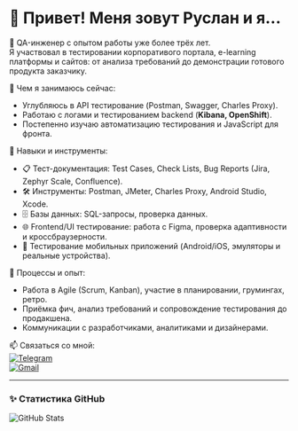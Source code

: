 # 👋 Привет! Меня зовут Руслан и я...

🧪 QA-инженер с опытом работы уже более трёх лет.  
Я участвовал в тестировании корпоративого портала, e-learning платформы и сайтов: от анализа требований до демонстрации готового продукта заказчику.  

🌱 Чем я занимаюсь сейчас:  
- Углубляюсь в API тестирование (Postman, Swagger, Charles Proxy).  
- Работаю с логами и тестированием backend (**Kibana, OpenShift**).  
- Постепенно изучаю автоматизацию тестирования и JavaScript для фронта.  

🔧 Навыки и инструменты:  
- 📋 Тест-документация: Test Cases, Check Lists, Bug Reports (Jira, Zephyr Scale, Confluence).  
- 🛠 Инструменты: Postman, JMeter, Charles Proxy, Android Studio, Xcode.  
- 🗄 Базы данных: SQL-запросы, проверка данных.  
- 🌐 Frontend/UI тестирование: работа с Figma, проверка адаптивности и кроссбраузерности.  
- 📲 Тестирование мобильных приложений (Android/iOS, эмуляторы и реальные устройства).  

🚀 Процессы и опыт:  
- Работа в Agile (Scrum, Kanban), участие в планировании, грумингах, ретро.  
- Приёмка фич, анализ требований и сопровождение тестирования до продакшена.  
- Коммуникации с разработчиками, аналитиками и дизайнерами.  

📫 Связаться со мной:  
[![Telegram](https://img.shields.io/badge/Telegram-2CA5E0?style=for-the-badge&logo=telegram&logoColor=white)](https://t.me/sugaknife)  
[![Gmail](https://img.shields.io/badge/Gmail-D14836?style=for-the-badge&logo=gmail&logoColor=white)](mailto:nightwalk837@gmail.com)

---

### ✨ Статистика GitHub
![GitHub Stats](https://github-readme-stats.vercel.app/api?username=nightwalk837&show_icons=true&theme=github_dark)
